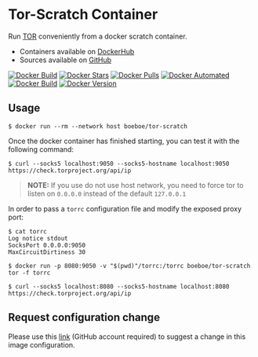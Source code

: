 # Tor-Scratch Container

Run [TOR](https://dist.torproject.org) conveniently from a docker scratch container.
 - Containers available on [DockerHub](https://hub.docker.com/r/boeboe/tor-scratch)
 - Sources available on [GitHub](https://github.com/boeboe/tor-scratch)

[![Docker Build](https://github.com/boeboe/tor-scratch/actions/workflows/docker-image.yml/badge.svg)](https://github.com/boeboe/tor-scratch/actions/workflows/docker-image.yml)
[![Docker Stars](https://img.shields.io/docker/stars/boeboe/tor-scratch)](https://hub.docker.com/r/boeboe/tor-scratch)
[![Docker Pulls](https://img.shields.io/docker/pulls/boeboe/tor-scratch)](https://hub.docker.com/r/boeboe/tor-scratch)
[![Docker Automated](https://img.shields.io/docker/cloud/automated/boeboe/tor-scratch)](https://hub.docker.com/r/boeboe/tor-scratch)
[![Docker Build](https://img.shields.io/docker/cloud/build/boeboe/tor-scratch)](https://hub.docker.com/r/boeboe/tor-scratch)
[![Docker Version](https://img.shields.io/docker/v/boeboe/tor-scratch?sort=semver)](https://hub.docker.com/r/boeboe/tor-scratch)

## Usage

```console
$ docker run --rm --network host boeboe/tor-scratch
```

Once the docker container has finished starting, you can test it with the following command:

```console
$ curl --socks5 localhost:9050 --socks5-hostname localhost:9050 https://check.torproject.org/api/ip
```

> **NOTE:** If you use do not use host network, you need to force tor to listen on `0.0.0.0` instead of the default `127.0.0.1`

In order to pass a `torrc` configuration file and modify the exposed proxy port:

```console
$ cat torrc 
Log notice stdout
SocksPort 0.0.0.0:9050
MaxCircuitDirtiness 30

$ docker run -p 8080:9050 -v "$(pwd)"/torrc:/torrc boeboe/tor-scratch tor -f torrc

$ curl --socks5 localhost:8080 --socks5-hostname localhost:8080 https://check.torproject.org/api/ip
```

## Request configuration change

Please use this [link](https://github.com/boeboe/tor-scratch/issues/new/choose) (GitHub account required) to suggest a change in this image configuration.

